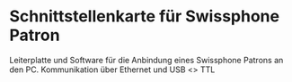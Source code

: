 # Schnittstellenkarte für Swissphone Patron

Leiterplatte und Software für die Anbindung eines Swissphone Patrons an den PC. Kommunikation über Ethernet und USB <> TTL
